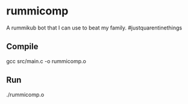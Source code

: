 # rummicomp
A rummikub bot that I can use to beat my family.  #justquarentinethings

## Compile
gcc src/main.c -o rummicomp.o

## Run
./rummicomp.o